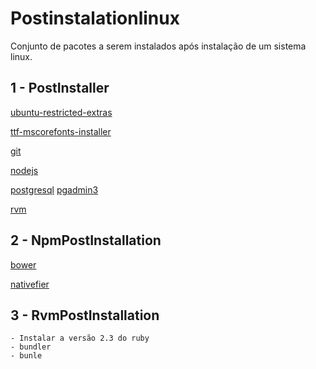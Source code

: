 # Postinstalationlinux
Conjunto de pacotes a serem instalados após instalação de um sistema linux.

## 1 - PostInstaller
[ubuntu-restricted-extras](https://apps.ubuntu.com/cat/applications/ubuntu-restricted-extras/)

[ttf-mscorefonts-installer](http://packages.ubuntu.com/search?keywords=ttf-mscorefonts-installer)

[git](https://git-scm.com/)

[nodejs](https://nodejs.org/en/)

[postgresql](https://www.postgresql.org/) [pgadmin3](https://www.pgadmin.org/) 

[rvm](https://rvm.io/rvm/install)


## 2 - NpmPostInstallation
[bower](https://www.npmjs.com/package/bower)

[nativefier](https://www.npmjs.com/package/nativefier)

## 3 - RvmPostInstallation
	- Instalar a versão 2.3 do ruby
	- bundler
	- bunle